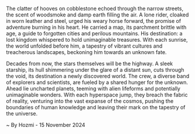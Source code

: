 
The clatter of hooves on cobblestone echoed through the narrow streets, the scent of woodsmoke and damp earth filling the air. A lone rider, cloaked in worn leather and steel, urged his weary horse forward, the promise of adventure burning in his heart. He carried a map, its parchment brittle with age, a guide to forgotten cities and perilous mountains. His destination: a lost kingdom whispered to hold unimaginable treasures. With each sunrise, the world unfolded before him, a tapestry of vibrant cultures and treacherous landscapes, beckoning him towards an unknown fate.

Decades from now, the stars themselves will be the highway. A sleek starship, its hull shimmering under the glare of a distant sun, cuts through the void, its destination a newly discovered world. The crew, a diverse band of explorers and scientists, are fueled by a shared hunger for the unknown. Ahead lie uncharted planets, teeming with alien lifeforms and potentially unimaginable wonders. With each hyperspace jump, they breach the fabric of reality, venturing into the vast expanse of the cosmos, pushing the boundaries of human knowledge and leaving their mark on the tapestry of the universe. 

~ By Hozmi - 15 November 2024
